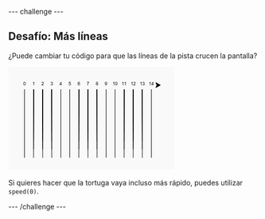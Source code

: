 --- challenge ---
## Desafío: Más líneas

¿Puede cambiar tu código para que las líneas de la pista crucen la pantalla?

![screenshot](images/race-challenge1.png)
 
Si quieres hacer que la tortuga vaya incluso más rápido, puedes utilizar `speed(0)`. 



--- /challenge ---